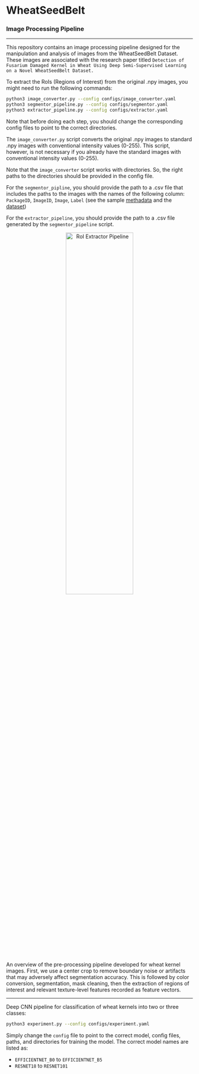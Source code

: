 # WheatSeedBelt

### Image Processing Pipeline
- - - 
This repository contains an image processing pipeline designed for the manipulation and analysis of images from the WheatSeedBelt Dataset. These images are associated with the research paper titled `Detection of Fusarium Damaged Kernel in Wheat Using Deep Semi-Supervised Learning on a Novel WheatSeedBelt Dataset.`

To extract the RoIs (Regions of Interest) from the original .npy images, you might need to run the following commands: 

```bash 
python3 image_converter.py --config configs/image_converter.yaml
python3 segmentor_pipeline.py --config configs/segmentor.yaml
python3 extractor_pipeline.py --config configs/extractor.yaml
```

Note that before doing each step, you should change the corresponding config 
files to point to the correct directories.

The `image_converter.py` script converts the original .npy images to 
standard .npy images with conventional intensity values (0-255). This script, 
however, is not necessary if you already have the standard images with 
conventional intensity values (0-255). 

Note that the `image_converter` script works with directories. So, the right 
paths to the directories should be provided in the config file.

For the `segmentor_pipline`, you should provide the path to a .csv file that 
includes the paths to the images with the names of the following column: 
`PackageID`, `ImageID`, `Image`, `Label` (see the sample [methadata](https://binfo.usask.ca/Projects/WheatSeedBelt/Train.csv) and the [dataset](https://binfo.usask.ca/Projects/WheatSeedBelt/WHEATSEEDBELT.zip)) 

For the `extractor_pipeline`, you should provide the path to a .csv file 
generated by the `segmentor_pipeline` script.

<p align="center">
  <img src="images/SegmentationPipeline.png" alt="RoI Extractor Pipeline" 
  width="60%"    height="50%">
</p>
An overview of the pre-processing pipeline developed for wheat kernel images. 
First, we use a center crop to remove boundary noise or artifacts that may adversely affect segmentation accuracy. This is followed by color
conversion, segmentation, mask cleaning, then the extraction of regions of 
interest and relevant texture-level features recorded as feature vectors.

- - - 
Deep CNN pipeline for classification of wheat kernels into two or three classes:
```bash
python3 experiment.py --config configs/experiment.yaml
```
Simply change the `config` file to point to the correct model, config files, paths, and directories for training the model. 
The correct model names are listed as:
- `EFFICIENTNET_B0` to `EFFICIENTNET_B5`
- `RESNET18` to `RESNET101`
